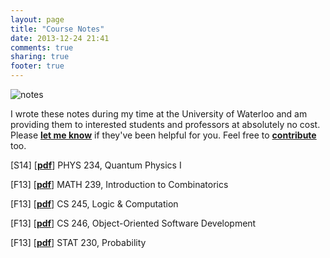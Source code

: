```yaml
---
layout: page
title: "Course Notes"
date: 2013-12-24 21:41
comments: true
sharing: true
footer: true
---
```



<div class="post-image">
    <img src="http://i.imgur.com/efXOmio.png" alt="notes"/>
</div>

I wrote these notes during my time at the University of Waterloo and am providing them to interested students and professors at absolutely no cost. Please [**let me know**](mailto:lihorne@uwaterloo.ca) if they've been helpful for you. Feel free to [**contribute**](https://github.com/snario/course_notes) too.

[S14] [[**pdf**](https://raw.githubusercontent.com/snario/course_notes/master/phys234/phys234.pdf)] PHYS 234, Quantum Physics I

[F13] [[**pdf**](https://raw.githubusercontent.com/snario/course_notes/master/math239/math239.pdf)] MATH 239, Introduction to Combinatorics

[F13] [[**pdf**](https://raw.githubusercontent.com/snario/course_notes/master/cs245/cs245.pdf)] CS 245, Logic &amp; Computation

[F13] [[**pdf**](https://raw.githubusercontent.com/snario/course_notes/master/cs246/cs246.pdf)] CS 246, Object-Oriented Software Development

[F13] [[**pdf**](https://raw.githubusercontent.com/snario/course_notes/master/stat230/stat230.pdf)] STAT 230, Probability
